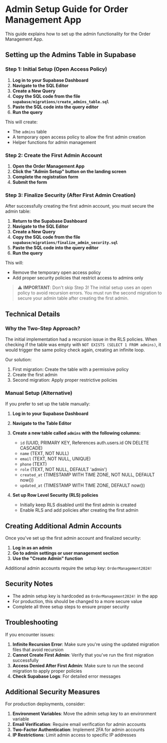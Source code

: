 # Admin Setup Guide for Order Management App

This guide explains how to set up the admin functionality for the Order Management App.

## Setting up the Admins Table in Supabase

### Step 1: Initial Setup (Open Access Policy)

1. **Log in to your Supabase Dashboard**
2. **Navigate to the SQL Editor**
3. **Create a New Query**
4. **Copy the SQL code from the file `supabase/migrations/create_admins_table.sql`**
5. **Paste the SQL code into the query editor**
6. **Run the query**

This will create:
- The `admins` table
- A temporary open access policy to allow the first admin creation
- Helper functions for admin management

### Step 2: Create the First Admin Account

1. **Open the Order Management App**
2. **Click the "Admin Setup" button on the landing screen**
3. **Complete the registration form**
4. **Submit the form**

### Step 3: Finalize Security (After First Admin Creation)

After successfully creating the first admin account, you must secure the admin table:

1. **Return to the Supabase Dashboard**
2. **Navigate to the SQL Editor**
3. **Create a New Query**
4. **Copy the SQL code from the file `supabase/migrations/finalize_admin_security.sql`**
5. **Paste the SQL code into the query editor**
6. **Run the query**

This will:
- Remove the temporary open access policy
- Add proper security policies that restrict access to admins only

> ⚠️ **IMPORTANT**: Don't skip Step 3! The initial setup uses an open policy to avoid recursion errors. You must run the second migration to secure your admin table after creating the first admin.

## Technical Details

### Why the Two-Step Approach?

The initial implementation had a recursion issue in the RLS policies. When checking if the table was empty with `NOT EXISTS (SELECT 1 FROM admins)`, it would trigger the same policy check again, creating an infinite loop.

Our solution:
1. First migration: Create the table with a permissive policy
2. Create the first admin
3. Second migration: Apply proper restrictive policies

### Manual Setup (Alternative)

If you prefer to set up the table manually:

1. **Log in to your Supabase Dashboard**
2. **Navigate to the Table Editor**
3. **Create a new table called `admins` with the following columns:**
   - `id` (UUID, PRIMARY KEY, References auth.users.id ON DELETE CASCADE)
   - `name` (TEXT, NOT NULL)
   - `email` (TEXT, NOT NULL, UNIQUE)
   - `phone` (TEXT)
   - `role` (TEXT, NOT NULL, DEFAULT 'admin')
   - `created_at` (TIMESTAMP WITH TIME ZONE, NOT NULL, DEFAULT now())
   - `updated_at` (TIMESTAMP WITH TIME ZONE, DEFAULT now())

4. **Set up Row Level Security (RLS) policies**
   - Initially keep RLS disabled until the first admin is created
   - Enable RLS and add policies after creating the first admin

## Creating Additional Admin Accounts

Once you've set up the first admin account and finalized security:

1. **Log in as an admin**
2. **Go to admin settings or user management section**
3. **Use the "Create Admin" function**

Additional admin accounts require the setup key: `OrderManagement2024!`

## Security Notes

- The admin setup key is hardcoded as `OrderManagement2024!` in the app
- For production, this should be changed to a more secure value
- Complete all three setup steps to ensure proper security

## Troubleshooting

If you encounter issues:

1. **Infinite Recursion Error**: Make sure you're using the updated migration files that avoid recursion
2. **Cannot Create First Admin**: Verify that you've run the first migration successfully
3. **Access Denied After First Admin**: Make sure to run the second migration to apply proper policies
4. **Check Supabase Logs**: For detailed error messages

## Additional Security Measures

For production deployments, consider:

1. **Environment Variables**: Move the admin setup key to an environment variable
2. **Email Verification**: Require email verification for admin accounts
3. **Two-Factor Authentication**: Implement 2FA for admin accounts
4. **IP Restrictions**: Limit admin access to specific IP addresses 